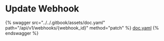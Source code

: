 # Update Webhook

{% swagger src="../../.gitbook/assets/doc.yaml" path="/api/v1/webhooks/{webhook_id}" method="patch" %}
[doc.yaml](../../.gitbook/assets/doc.yaml)
{% endswagger %}
